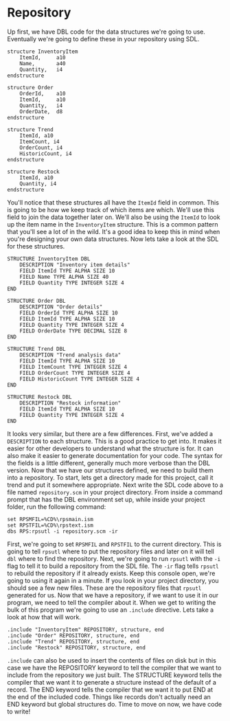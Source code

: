 # Repository
Up first, we have DBL code for the data structures we're going to use. Eventually we're going to define these in your repository using SDL.

```dbl
structure InventoryItem
    ItemId,     a10
    Name,       a40
    Quantity,   i4
endstructure

structure Order
    OrderId,    a10
    ItemId,     a10
    Quantity,   i4
    OrderDate,  d8
endstructure

structure Trend
    ItemId, a10
    ItemCount, i4
    OrderCount, i4
    HistoricCount, i4
endstructure

structure Restock
    ItemId, a10
    Quantity, i4
endstructure
```

You'll notice that these structures all have the `ItemId` field in common. This is going to be how we keep track of which items are which. We'll use this field to join the data together later on. We'll also be using the `ItemId` to look up the item name in the `InventoryItem` structure. This is a common pattern that you'll see a lot of in the wild. It's a good idea to keep this in mind when you're designing your own data structures. Now lets take a look at the SDL for these structures.

```sdl
STRUCTURE InventoryItem DBL
    DESCRIPTION "Inventory item details"
    FIELD ItemId TYPE ALPHA SIZE 10
    FIELD Name TYPE ALPHA SIZE 40
    FIELD Quantity TYPE INTEGER SIZE 4
END

STRUCTURE Order DBL
    DESCRIPTION "Order details"
    FIELD OrderId TYPE ALPHA SIZE 10
    FIELD ItemId TYPE ALPHA SIZE 10
    FIELD Quantity TYPE INTEGER SIZE 4
    FIELD OrderDate TYPE DECIMAL SIZE 8
END

STRUCTURE Trend DBL
    DESCRIPTION "Trend analysis data"
    FIELD ItemId TYPE ALPHA SIZE 10
    FIELD ItemCount TYPE INTEGER SIZE 4
    FIELD OrderCount TYPE INTEGER SIZE 4
    FIELD HistoricCount TYPE INTEGER SIZE 4
END

STRUCTURE Restock DBL
    DESCRIPTION "Restock information"
    FIELD ItemId TYPE ALPHA SIZE 10
    FIELD Quantity TYPE INTEGER SIZE 4
END
```

It looks very similar, but there are a few differences. First, we've added a `DESCRIPTION` to each structure. This is a good practice to get into. It makes it easier for other developers to understand what the structure is for. It can also make it easier to generate documentation for your code. The syntax for the fields is a little different, generally much more verbose than the DBL version. Now that we have our structures defined, we need to build them into a repository. To start, lets get a directory made for this project, call it trend and put it somewhere appropriate. Next write the SDL code above to a file named `repository.scm` in your project directory. From inside a command prompt that has the DBL environment set up, while inside your project folder, run the following command:

```console
set RPSMFIL=%CD%\rpsmain.ism
set RPSTFIL=%CD%\rpstext.ism
dbs RPS:rpsutl -i repository.scm -ir
```

First, we're going to set `RPSMFIL` and `RPSTFIL` to the current directory. This is going to tell `rpsutl` where to put the repository files and later on it will tell `dbl` where to find the repository. Next, we're going to run `rpsutl` with the `-i` flag to tell it to build a repository from the SDL file. The `-ir` flag tells `rpsutl` to rebuild the repository if it already exists. Keep this console open, we're going to using it again in a minute. If you look in your project directory, you should see a few new files. These are the repository files that `rpsutl` generated for us. Now that we have a repository, if we want to use it in our program, we need to tell the compiler about it. When we get to writing the bulk of this program we're going to use an `.include` directive. Lets take a look at how that will work. 

```dbl,ignore,does_not_compile
.include "InventoryItem" REPOSITORY, structure, end
.include "Order" REPOSITORY, structure, end
.include "Trend" REPOSITORY, structure, end
.include "Restock" REPOSITORY, structure, end
```

`.include` can also be used to insert the contents of files on disk but in this case we have the REPOSITORY keyword to tell the compiler that we want to include from the repository we just built. The STRUCTURE keyword tells the compiler that we want it to generate a structure instead of the default of a record. The END keyword tells the compiler that we want it to put END at the end of the included code. Things like records don't actually need an END keyword but global structures do. Time to move on now, we have code to write!